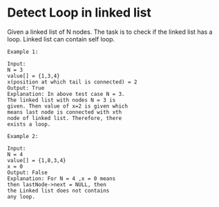 # Detect Loop in linked list
Given a linked list of N nodes. The task is to check if the linked list has a loop. Linked list can contain self loop.


```
Example 1:

Input:
N = 3
value[] = {1,3,4}
x(position at which tail is connected) = 2
Output: True
Explanation: In above test case N = 3.
The linked list with nodes N = 3 is
given. Then value of x=2 is given which
means last node is connected with xth
node of linked list. Therefore, there
exists a loop.
```


```
Example 2:

Input:
N = 4
value[] = {1,8,3,4}
x = 0
Output: False
Explanation: For N = 4 ,x = 0 means
then lastNode->next = NULL, then
the Linked list does not contains
any loop.
```
